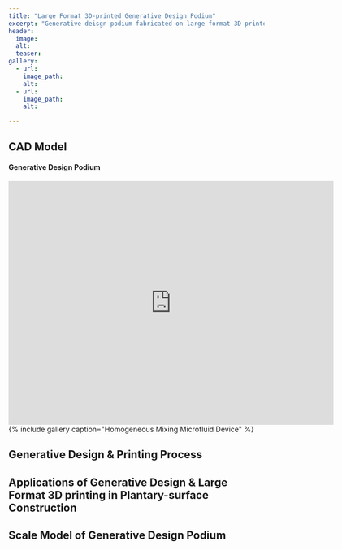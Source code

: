 ```yaml
---
title: "Large Format 3D-printed Generative Design Podium"
excerpt: "Generative deisgn podium fabricated on large format 3D printer"
header:
  image: 
  alt: 
  teaser: 
gallery:
  - url: 
    image_path: 
    alt: 
  - url: 
    image_path: 
    alt: 

---
```

## CAD Model
#### Generative Design Podium
<iframe src="https://vanderbilt643.autodesk360.com/shares/public/SH35dfcQT936092f0e436ef03eacbd3864ff?mode=embed" width="640" height="480" allowfullscreen="true" webkitallowfullscreen="true" mozallowfullscreen="true"  frameborder="0"></iframe>
{% include gallery caption="Homogeneous Mixing Microfluid Device" %}

## Generative Design & Printing Process

## Applications of Generative Design & Large Format 3D printing in Plantary-surface Construction

## Scale Model of Generative Design Podium
